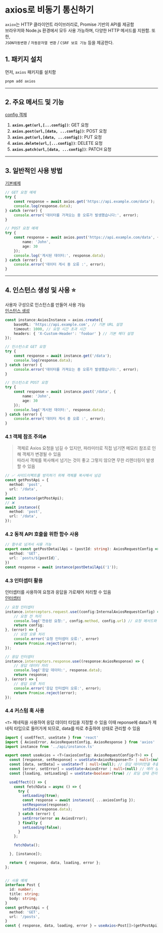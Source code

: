 # axios로 비동기 통신하기

`axiox`는 HTTP 클라이언트 라이브러리로, Promise 기반의 API를 제공함  
브라우저와 Node.js 환경에서 모두 사용 가능하며, 다양한 HTTP 메서드를 지원함. 또한,   
`JSON자동변환` / `자동문자열 변환` / `CSRF 보호 기능` 등을 제공한다.

## 1. 패키지 설치

먼저, `axios` 패키지를 설치함

```bash
pnpm add axios
```
---
## 2. 주요 메서드 및 기능
[config 객체](https://axios-http.com/docs/req_config)
1. **`axios.get(url,[...config])`**: GET 요청
2. **`axios.post(url,[data, ...config])`**: POST 요청
3. **`axios.put(url,[data, ...config])`**: PUT 요청
4. **`axios.delete(url,[...config])`**: DELETE 요청 
5. **`axios.patch(url,[data, ...config])`**: PATCH 요청
---

## 3. 일반적인 사용 방법
[기본예제](https://axios-http.com/kr/docs/example)
```typescript
// GET 요청 예제
try {
    const response = await axios.get('https://api.example.com/data');
    console.log(response.data);
} catch (error) {
    console.error('데이터를 가져오는 중 오류가 발생했습니다:', error);
}

// POST 요청 예제
try {
    const response = await axios.post('https://api.example.com/data', {
        name: 'John',
        age: 30
    });
    console.log('게시된 데이터:', response.data);
} catch (error) {
    console.error('데이터 게시 중 오류 :', error);
}
```
---
## 4. 인스턴스 생성 및 사용 ⭐
사용자 구성으로 인스턴스를 만들어 사용 가능  
[인스턴스 생성](https://axios-http.com/docs/instance)
```typescript
const instance:AxiosInstance = axios.create({
    baseURL: 'https://api.example.com', // 기본 URL 설정
    timeout: 1000, // 요청 시간 초과 시간
    headers: { 'X-Custom-Header': 'foobar' } // 기본 헤더 설정
});

// 인스턴스로 GET 요청
try {
    const response = await instance.get('/data');
    console.log(response.data);
} catch (error) {
    console.error('데이터를 가져오는 중 오류가 발생했습니다:', error);
}

// 인스턴스로 POST 요청
try {
    const response = await instance.post('/data', {
        name: 'John',
        age: 30
    });
    console.log('게시된 데이터:', response.data);
} catch (error) {
    console.error('데이터 게시 중 오류 :', error);
}
```
   
### 4.1 객체 참조 주의🔥
> 객체로 Axios 요청을 넘길 수 있지만, 파라미터로 직접 넘기면 메모리 참조로 인해 객체가 변경될 수 있음   
따라서 객체를 복사해서 넘기는 것이 좋고 그렇지 않으면 무한 리렌더링이 발생할 수 있음
```typescript
// ✅ 사이드이펙트를 방지하기 위해 객체를 복사해서 넘김
const getPostApi = {
  method: 'post',
  url: '/data',
}
await instance(getPostApi);
// ❌
await instance({
  method: 'post',
  url: '/data',
});
```

### 4.2 동적 API 호출을 위한 함수 사용
```typescript
// 함수로 넘겨서 사용 가능 
export const getPostDetailApi = (postId: string): AxiosRequestConfig => ({
  method: 'GET',
  url: `posts/${postId}`,
})
const response = await instance(postDetailApi('1'));
```

### 4.3 인터셉터 활용
인터셉터를 사용하여 요청과 응답을 가로채어 처리할 수 있음  
[인터셉터](https://axios-http.com/docs/interceptors)
```typescript
// 요청 인터셉터
instance.interceptors.request.use((config:InternalAxiosRequestConfig) => {
    // 요청 전 처리  
    console.log('전송된 요청:', config.method, config.url) // 요청 메서드와 URL 출력
    return config;
}, (error) => {
    // 요청 오류 처리
    console.error('요청 인터셉터 오류:', error)
    return Promise.reject(error);
});

// 응답 인터셉터
instance.interceptors.response.use((response:AxiosResponse) => {
    // 응답 데이터 처리
    console.log('응답 데이터:', response.data);
    return response;
}, (error) => {
    // 응답 오류 처리
    console.error('응답 인터셉터 오류:', error);
    return Promise.reject(error);
});
```

### 4.4 커스텀 훅 사용
`<T>` 제네릭을 사용하여 응답 데이터 타입을 지정할 수 있음
이때 reponse에 data가 제네릭 타입으로 들어가게 되므로, data를 따로 추출하여 상태로 관리할 수 있음   

```typescript
import { useEffect, useState } from 'react'
import { AxiosError, AxiosRequestConfig, AxiosResponse } from 'axios'
import instance from '../api/instance.ts'

export const useAxios = <T>(axiosConfig: AxiosRequestConfig<T>) => {
  const [response, setResponse] = useState<AxiosResponse<T> | null>(null) // 응답 데이터 상태 관리
  const [data, setData] = useState<T | null>(null); // 응답 데이터만을 추출하여 상태 관리
  const [error, setError] = useState<AxiosError | null>(null) // 에러 상These태 관리
  const [loading, setLoading] = useState<boolean>(true) // 로딩 상태 관리

  useEffect(() => {
    const fetchData = async () => {
      try {
        setLoading(true);
        const response = await instance({ ...axiosConfig });
        setResponse(response);
        setData(response.data);
      } catch (error) {
        setError(error as AxiosError);
      } finally {
        setLoading(false);
      }
    };

    fetchData();

  }, [instance]);

  return { response, data, loading, error };
};

  
// 사용 예제
interface Post {
  id: number;
  title: string;
  body: string;
}
const getPostApi = {
  method: 'GET',
  url: '/posts',
}
const { response, data, loading, error } = useAxios<Post[]>(getPostApi);
```